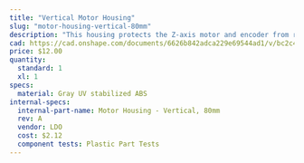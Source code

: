 ```yaml
---
title: "Vertical Motor Housing"
slug: "motor-housing-vertical-80mm"
description: "This housing protects the Z-axis motor and encoder from rain."
cad: https://cad.onshape.com/documents/6626b842adca229e69544ad1/v/bc2c49ac1a57d66286459079/e/36b670a4450b3ee96f8a031a
price: $12.00
quantity:
  standard: 1
  xl: 1
specs:
  material: Gray UV stabilized ABS
internal-specs:
  internal-part-name: Motor Housing - Vertical, 80mm
  rev: A
  vendor: LDO
  cost: $2.12
  component tests: Plastic Part Tests
---
```

